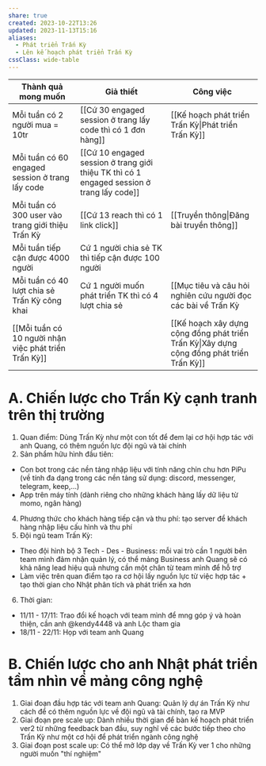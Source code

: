 ```yaml
---
share: true
created: 2023-10-22T13:26
updated: 2023-11-13T15:16
aliases:
  - Phát triển Trấn Kỳ
  - Lên kế hoạch phát triển Trấn Kỳ
cssClass: wide-table
---
```


| Thành quả mong muốn                                   | Giả thiết                                                                                 | Công việc                                                                                                                 |
| ----------------------------------------------------- | ----------------------------------------------------------------------------------------- | ------------------------------------------------------------------------------------------------------------------------- |
| Mỗi tuần có 2 người mua = 10tr                        | [[Cứ 30 engaged session ở trang lấy code thì có 1 đơn hàng]]                              | [[Kế hoạch phát triển Trấn Kỳ\|Phát triển Trấn Kỳ]]                                                                       |
| Mỗi tuần có 60 engaged session ở trang lấy code       | [[Cứ 10 engaged session ở trang giới thiệu TK thì có 1 engaged session ở trang lấy code]] |                                                                                                                           |
| Mỗi tuần có 300 user vào trang giới thiệu Trấn Kỳ     | [[Cứ 13 reach thì có 1 link click]]                                                       | [[Truyền thông\|Đăng bài truyền thông]]                                                                                       |
| Mỗi tuần tiếp cận được 4000 người                     | Cứ 1 người chia sẻ TK thì tiếp cận được 100 người                                         |                                                                                                                           |
| Mỗi tuần có 40 lượt chia sẻ Trấn Kỳ công khai         | Cứ 1 người muốn phát triển TK thì có 4 lượt chia sẻ                                       | [[Mục tiêu và câu hỏi nghiên cứu người đọc các bài về Trấn Kỳ|Phỏng vấn người tương tác với các bài đăng về Trấn Kỳ]] |
| [[Mỗi tuần có 10 người nhận việc phát triển Trấn Kỳ]] |                                                                                           | [[Kế hoạch xây dựng cộng đồng phát triển Trấn Kỳ\|Xây dựng cộng đồng phát triển Trấn Kỳ]]                                 |



# A. Chiến lược cho Trấn Kỳ cạnh tranh trên thị trường
1. Quan điểm: Dùng Trấn Kỳ như một con tốt để đem lại cơ hội hợp tác với anh Quang, có thêm nguồn lực đội ngũ và tài chính
3. Sản phẩm hữu hình đầu tiên:
 - Con bot trong các nền tảng nhập liệu với tính năng chỉn chu hơn PiPu (về tính đa dạng trong các nền tảng sử dụng: discord, messenger, telegram, keep,...)
 - App trên máy tính (dành riêng cho những khách hàng lấy dữ liệu từ momo, ngân hàng)
4. Phương thức cho khách hàng tiếp cận và thu phí: tạo server để khách hàng nhập liệu cấu hình và thu phí
5. Đội ngũ team Trấn Kỳ:
 - Theo đội hình bộ 3 Tech - Des - Business: mỗi vai trò cần 1 người bên team mình đảm nhận quản lý, có thể mảng Business anh Quang sẽ có khả năng lead hiệu quả nhưng cần một chân từ team mình để hỗ trợ
 - Làm việc trên quan điểm tạo ra cơ hội lấy nguồn lực từ việc hợp tác + tạo thời gian cho Nhật phân tích và phát triển xa hơn
6. Thời gian:
 - 11/11 - 17/11: Trao đổi kế hoạch với team mình để mng góp ý và hoàn thiện, cần anh @kendy4448 và anh Lộc tham gia
 - 18/11 - 22/11: Họp với team anh Quang
# B. Chiến lược cho anh Nhật phát triển tầm nhìn về mảng công nghệ
1. Giai đoạn đầu hợp tác với team anh Quang: Quản lý dự án Trấn Kỳ như cách để có thêm nguồn lực về đội ngũ và tài chính, tạo ra MVP
2. Giai đoạn pre scale up: Dành nhiều thời gian để bàn kế hoạch phát triển ver2 từ những feedback ban đầu, suy nghĩ về các bước tiếp theo cho Trấn Kỳ như một cơ hội để phát triển ngành công nghệ
3. Giai đoạn post scale up: Có thể mở lớp dạy về Trấn Kỳ ver 1 cho những người muốn "thí nghiệm"
